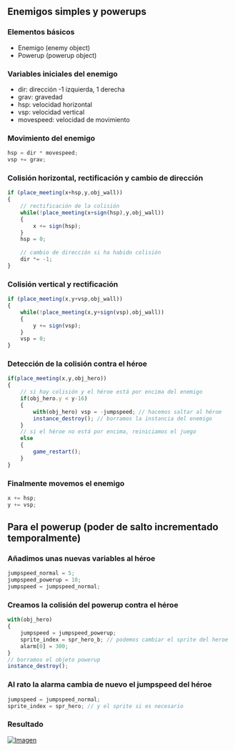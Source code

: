 ## Enemigos simples y powerups
### Elementos básicos
* Enemigo (enemy object)
* Powerup (powerup object)

### Variables iniciales del enemigo
* dir: dirección -1 izquierda, 1 derecha
* grav: gravedad
* hsp: velocidad horizontal
* vsp: velocidad vertical
* movespeed: velocidad de movimiento

### Movimiento del enemigo
```javascript
hsp = dir * movespeed;
vsp += grav;
```

### Colisión horizontal, rectificación y cambio de dirección
```javascript
if (place_meeting(x+hsp,y,obj_wall))
{
    // rectificación de la colisión
    while(!place_meeting(x+sign(hsp),y,obj_wall))
    {
        x += sign(hsp);
    }
    hsp = 0;
    
    // cambio de dirección si ha habido colisión
    dir *= -1;
}
```

### Colisión vertical y rectificación
```javascript
if (place_meeting(x,y+vsp,obj_wall))
{
    while(!place_meeting(x,y+sign(vsp),obj_wall))
    {
        y += sign(vsp);
    }
    vsp = 0;
}
```

### Detección de la colisión contra el héroe
```javascript
if(place_meeting(x,y,obj_hero))
{
    // si hay colisión y el héroe está por encima del enemigo
    if(obj_hero.y < y-16) 
    {
        with(obj_hero) vsp = -jumpspeed; // hacemos saltar al héroe 
        instance_destroy(); // borramos la instancia del enemigo
    }
    // si el héroe no está por encima, reiniciamos el juego
    else 
    {
        game_restart();
    }
}
```

### Finalmente movemos el enemigo
```javascript
x += hsp;
y += vsp;
```

## Para el powerup (poder de salto incrementado temporalmente) 
### Añadimos unas nuevas variables al héroe
```javascript
jumpspeed_normal = 5;
jumpspeed_powerup = 10;
jumpspeed = jumpspeed_normal;
```

### Creamos la colisión del powerup contra el héroe
```javascript
with(obj_hero)
{
    jumpspeed = jumpspeed_powerup;
    sprite_index = spr_hero_b; // podemos cambiar el sprite del heroe
    alarm[0] = 300; 
}
// borramos el objeto powerup
instance_destroy();
```

### Al rato la alarma cambia de nuevo el jumpspeed del héroe
```javascript
jumpspeed = jumpspeed_normal;
sprite_index = spr_hero; // y el sprite si es necesario
```

### Resultado
[![Imagen](https://github.com/hcosta/referencia-gml/raw/master/aprendizaje/plataformas/02_enemigos_simples_y_powerups.gmx/captura.jpg)](https://github.com/hcosta/referencia-gml/raw/master/aprendizaje/plataformas/02_enemigos_simples_y_powerups.gmx/captura.jpg)